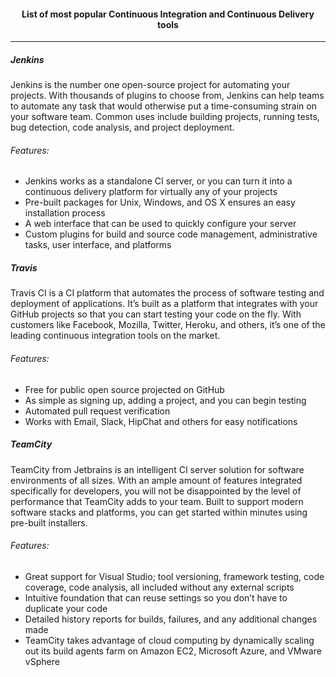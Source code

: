 #### <center> List of most popular Continuous Integration and Continuous Delivery tools <center>
---

##### Jenkins
Jenkins is the number one open-source project for automating your projects. With thousands of plugins to choose from, Jenkins can help teams to automate any task that would otherwise put a time-consuming strain on your software team. Common uses include building projects, running tests, bug detection, code analysis, and project deployment.

###### Features:

* Jenkins works as a standalone CI server, or you can turn it into a continuous delivery platform for virtually any of your projects
* Pre-built packages for Unix, Windows, and OS X ensures an easy installation process
* A web interface that can be used to quickly configure your server
* Custom plugins for build and source code management, administrative tasks, user interface, and platforms

##### Travis
Travis CI is a CI platform that automates the process of software testing and deployment of applications. It’s built as a platform that integrates with your GitHub projects so that you can start testing your code on the fly. With customers like Facebook, Mozilla, Twitter, Heroku, and others, it’s one of the leading continuous integration tools on the market.

###### Features:
* Free for public open source projected on GitHub
* As simple as signing up, adding a project, and you can begin testing
* Automated pull request verification
* Works with Email, Slack, HipChat and others for easy notifications

##### TeamCity
TeamCity from Jetbrains is an intelligent CI server solution for software environments of all sizes. With an ample amount of features integrated specifically for developers, you will not be disappointed by the level of performance that TeamCity adds to your team. Built to support modern software stacks and platforms, you can get started within minutes using pre-built installers.

###### Features:
* Great support for Visual Studio; tool versioning, framework testing, code coverage, code analysis, all included without any external scripts
* Intuitive foundation that can reuse settings so you don’t have to duplicate your code
* Detailed history reports for builds, failures, and any additional changes made
* TeamCity takes advantage of cloud computing by dynamically scaling out its build agents farm on Amazon EC2, Microsoft Azure, and VMware vSphere

<!-- ##### CircleCI
CircleCI provides a state of the art platform for integration and delivery, which has helped hundreds of thousands of teams across the globe to release their code through build automation, test automation, and a comprehensive deployment process. With a modern approach towards the needs of modern software teams, you can rest assured that CircleCI will increase productivity, scale effortlessly, and build with confidence that your team requires.

###### Feature:
* Create an account, add a project, and start building. The platform can grab custom settings from your code directly
* Custom integration with Maven, Gradle, and other top-notch build tools
* Using Django, Nose, RSpec, and countless others, CircleCI will do a stellar job at testing your code, while you’re busy shipping your next product
* Flawless integration with AWS, Heroku, Google Cloud, and others
* CircleCI automatically uses language-specific tools like rvm and virtualenv to ensure dependencies are installed into an isolated environment

##### Codeship
Codeship is a hosted continuous integration platform that favors efficiency, simplicity, and speed. Your teams can use Codeship to test, build, and deploy directly from your GitHub project. It also works with Bitbucket. Codeship’s concise set of features combines integration with delivery so that your code is deployed accordingly once test automation has cleared.

###### Features:
* One-click signup for GitHub, GitLab, and Bitbucket
* Highly customizable with native support for Docker instances
* Efficient infrastructure that monitors and scales per your requirements
* Simple config file management, getting your workflow going quickly
* Simple UI for setting up workflows, while keeping a history of changes -->
